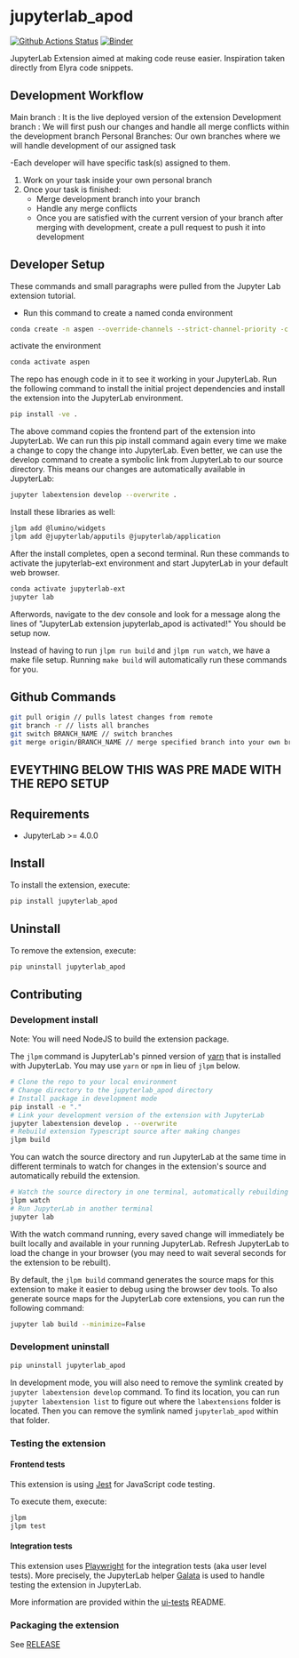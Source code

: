 # jupyterlab_apod

[![Github Actions Status](/workflows/Build/badge.svg)](/actions/workflows/build.yml)
[![Binder](https://mybinder.org/badge_logo.svg)](https://mybinder.org/v2/gh//main?urlpath=lab)


JupyterLab Extension aimed at making code reuse easier. Inspiration taken directly from Elyra code snippets.

## Development Workflow

Main branch : It is the live deployed version of the extension
Development branch : We will first push our changes and handle all merge conflicts within the development branch
Personal Branches: Our own branches where we will handle development of our assigned task

-Each developer will have specific task(s) assigned to them.

1. Work on your task inside your own personal branch
2. Once your task is finished:
    - Merge development branch into your branch
    - Handle any merge conflicts
    - Once you are satisfied with the current version of your branch after merging with development, create a pull request to push it into development


## Developer Setup
These commands and small paragraphs were pulled from the Jupyter Lab extension tutorial.

- Run this command to create a named conda environment
```bash
conda create -n aspen --override-channels --strict-channel-priority -c conda-forge -c nodefaults jupyterlab=4 nodejs=20 git copier=9 jinja2-time
```

activate the environment
```bash
conda activate aspen
```
The repo has enough code in it to see it working in your JupyterLab. Run the following command to install the initial project dependencies and install the extension into the JupyterLab environment.
```bash
pip install -ve .
```

The above command copies the frontend part of the extension into JupyterLab. We can run this pip install command again every time we make a change to copy the change into JupyterLab. Even better, we can use the develop command to create a symbolic link from JupyterLab to our source directory. This means our changes are automatically available in JupyterLab:

```bash
jupyter labextension develop --overwrite .
```

Install these libraries as well:
```bash
jlpm add @lumino/widgets
jlpm add @jupyterlab/apputils @jupyterlab/application
```

After the install completes, open a second terminal. Run these commands to activate the jupyterlab-ext environment and start JupyterLab in your default web browser.

```bash
conda activate jupyterlab-ext
jupyter lab
```

Afterwords, navigate to the dev console and look for a message along the lines of "JupyterLab extension jupyterlab_apod is activated!" You should be setup now.

Instead of having to run `jlpm run build` and `jlpm run watch`, we have a make file setup.
Running `make build` will automatically run these commands for you.

## Github Commands

```bash
git pull origin // pulls latest changes from remote
git branch -r // lists all branches
git switch BRANCH_NAME // switch branches
git merge origin/BRANCH_NAME // merge specified branch into your own branch
```

## EVEYTHING BELOW THIS WAS PRE MADE WITH THE REPO SETUP

## Requirements

- JupyterLab >= 4.0.0

## Install

To install the extension, execute:

```bash
pip install jupyterlab_apod
```

## Uninstall

To remove the extension, execute:

```bash
pip uninstall jupyterlab_apod
```

## Contributing

### Development install

Note: You will need NodeJS to build the extension package.

The `jlpm` command is JupyterLab's pinned version of
[yarn](https://yarnpkg.com/) that is installed with JupyterLab. You may use
`yarn` or `npm` in lieu of `jlpm` below.

```bash
# Clone the repo to your local environment
# Change directory to the jupyterlab_apod directory
# Install package in development mode
pip install -e "."
# Link your development version of the extension with JupyterLab
jupyter labextension develop . --overwrite
# Rebuild extension Typescript source after making changes
jlpm build
```

You can watch the source directory and run JupyterLab at the same time in different terminals to watch for changes in the extension's source and automatically rebuild the extension.

```bash
# Watch the source directory in one terminal, automatically rebuilding when needed
jlpm watch
# Run JupyterLab in another terminal
jupyter lab
```

With the watch command running, every saved change will immediately be built locally and available in your running JupyterLab. Refresh JupyterLab to load the change in your browser (you may need to wait several seconds for the extension to be rebuilt).

By default, the `jlpm build` command generates the source maps for this extension to make it easier to debug using the browser dev tools. To also generate source maps for the JupyterLab core extensions, you can run the following command:

```bash
jupyter lab build --minimize=False
```

### Development uninstall

```bash
pip uninstall jupyterlab_apod
```

In development mode, you will also need to remove the symlink created by `jupyter labextension develop`
command. To find its location, you can run `jupyter labextension list` to figure out where the `labextensions`
folder is located. Then you can remove the symlink named `jupyterlab_apod` within that folder.

### Testing the extension

#### Frontend tests

This extension is using [Jest](https://jestjs.io/) for JavaScript code testing.

To execute them, execute:

```sh
jlpm
jlpm test
```

#### Integration tests

This extension uses [Playwright](https://playwright.dev/docs/intro) for the integration tests (aka user level tests).
More precisely, the JupyterLab helper [Galata](https://github.com/jupyterlab/jupyterlab/tree/master/galata) is used to handle testing the extension in JupyterLab.

More information are provided within the [ui-tests](./ui-tests/README.md) README.

### Packaging the extension

See [RELEASE](RELEASE.md)
